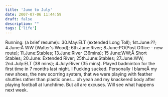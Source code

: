```yaml
---
title: 'June to July'
date: 2007-07-06 11:44:59
draft: false
description: ""
tags: ['life']
---
```


Running: (a brief resume):: 30.May:ELT (extended Long Toll); 1st.June:??; 4.June:Â WW (Walter's Wood); 6th.June:River; 8.June:PO(Post Office - new route); 11.June:Stables; 13.June:River (36mins); 15 June:WW;Â Short Stables; 20.June: Extended River; 25th.June:Stables; 27.June:WW; 2nd.July:ELT (38 mins); 4.July:River (35 mins). Played badminton for the first time in 7 months last night. I Fucking sucked. Personally I blameÂ my new shoes, the new scorring system, that we were playing with feather shuttles rather than plastic ones... oh yeah and my knackered body after playing football at lunchtime. But all are excuses. Will see what happens next week.